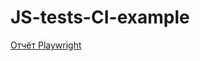 # JS-tests-CI-example
[Отчёт Playwright](https://kateluchs.github.io/JS-tests-CI-example/playwright/)
